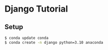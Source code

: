 # Django Tutorial

## Setup

```bash
$ conda update conda
$ conda create -n django python=3.10 anaconda
```